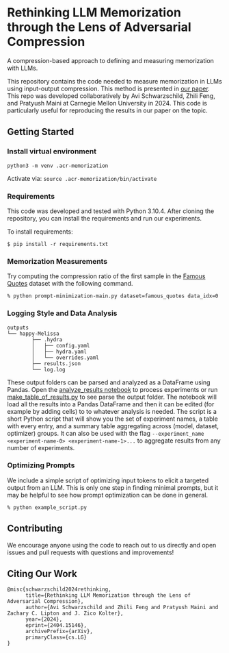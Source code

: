 # Rethinking LLM Memorization through the Lens of Adversarial Compression

A compression-based approach to defining and measuring memorization with LLMs. 

This repository contains the code needed to measure memorization in LLMs using input-output compression. This method is presented in [our paper](https://arxiv.org/pdf/2404.15146). This repo was developed collaboratively by Avi Schwarzschild, Zhili Feng, and Pratyush Maini at Carnegie Mellon University in 2024. This code is particularly useful for reproducing the results in our paper on the topic.


## Getting Started

### Install virtual environment

`python3 -m venv .acr-memorization`

Activate via: `source .acr-memorization/bin/activate`

### Requirements
This code was developed and tested with Python 3.10.4. After cloning the repository, you can install the requirements and run our experiments.

To install requirements:

```$ pip install -r requirements.txt```

### Memorization Measurements

Try computing the compression ratio of the first sample in the [Famous Quotes](datasets/famous_quotes.json) dataset with the following command.  
```
% python prompt-minimization-main.py dataset=famous_quotes data_idx=0
```

### Logging Style and Data Analysis

```
outputs
└── happy-Melissa
        ├── .hydra
        │   ├── config.yaml
        │   ├── hydra.yaml
        │   └── overrides.yaml
        ├── results.json
        └── log.log
```

These output folders can be parsed and analyzed as a DataFrame using Pandas.
Open the [analyze_results notebook](analyze_results.ipynb) to process experiments or run [make_table_of_results.py](make_table_of_results.py) to see parse the output folder. The notebook will load all the results into a Pandas DataFrame and then it can be edited (for example by adding cells) to to whatever analysis is needed. The script is a short Python script that will show you the set of experiment names, a table with every entry, and a summary table aggregating across (model, dataset, optimizer) groups. It can also be used with the flag `--experiment_name <experiment-name-0> <experiment-name-1>...` to aggregate results from any number of experiments.

### Optimizing Prompts
We include a simple script of optimizing input tokens to elicit a targeted output from an LLM. This is only one step in finding minimal prompts, but it may be helpful to see how prompt optimization can be done in general.
```
% python example_script.py
```

## Contributing

We encourage anyone using the code to reach out to us directly and open issues and pull requests with questions and improvements!

## Citing Our Work

```
@misc{schwarzschild2024rethinking,
      title={Rethinking LLM Memorization through the Lens of Adversarial Compression}, 
      author={Avi Schwarzschild and Zhili Feng and Pratyush Maini and Zachary C. Lipton and J. Zico Kolter},
      year={2024},
      eprint={2404.15146},
      archivePrefix={arXiv},
      primaryClass={cs.LG}
}
```

